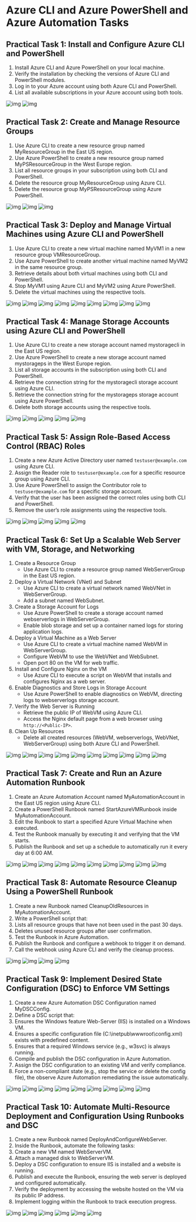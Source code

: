 # Azure CLI and Azure PowerShell and Azure Automation Tasks

## Practical Task 1: Install and Configure Azure CLI and PowerShell

1. Install Azure CLI and Azure PowerShell on your local machine.
2. Verify the installation by checking the versions of Azure CLI and PowerShell modules.
3. Log in to your Azure account using both Azure CLI and PowerShell.
4. List all available subscriptions in your Azure account using both tools.

![img](/screenshots/1_1.png)
![img](/screenshots/1_2.png)

## Practical Task 2: Create and Manage Resource Groups

1. Use Azure CLI to create a new resource group named MyResourceGroup in the East US region.
2. Use Azure PowerShell to create a new resource group named MyPSResourceGroup in the West Europe region.
3. List all resource groups in your subscription using both CLI and PowerShell.
4. Delete the resource group MyResourceGroup using Azure CLI.
5. Delete the resource group MyPSResourceGroup using Azure PowerShell.

![img](/screenshots/2_1.png)
![img](/screenshots/2_2.png)
![img](/screenshots/2_3.png)

## Practical Task 3: Deploy and Manage Virtual Machines using Azure CLI and PowerShell

1. Use Azure CLI to create a new virtual machine named MyVM1 in a new resource group VMResourceGroup.
2. Use Azure PowerShell to create another virtual machine named MyVM2 in the same resource group.
3. Retrieve details about both virtual machines using both CLI and PowerShell.
4. Stop MyVM1 using Azure CLI and MyVM2 using Azure PowerShell.
5. Delete the virtual machines using the respective tools.

![img](/screenshots/3_1.png)
![img](/screenshots/3_2.png)
![img](/screenshots/3_3.png)
![img](/screenshots/3_4.png)
![img](/screenshots/3_5.png)
![img](/screenshots/3_6.png)
![img](/screenshots/3_7.png)
![img](/screenshots/3_8.png)
![img](/screenshots/3_9.png)

## Practical Task 4: Manage Storage Accounts using Azure CLI and PowerShell

1. Use Azure CLI to create a new storage account named mystoragecli in the East US region.
2. Use Azure PowerShell to create a new storage account named mystorageps in the West Europe region.
3. List all storage accounts in the subscription using both CLI and PowerShell.
4. Retrieve the connection string for the mystoragecli storage account using Azure CLI.
5. Retrieve the connection string for the mystorageps storage account using Azure PowerShell.
6. Delete both storage accounts using the respective tools.

![img](/screenshots/4_1.png)
![img](/screenshots/4_2.png)
![img](/screenshots/4_3.png)
![img](/screenshots/4_4.png)
![img](/screenshots/4_5.png)

## Practical Task 5: Assign Role-Based Access Control (RBAC) Roles

1. Create a new Azure Active Directory user named ```testuser@example.com``` using Azure CLI.
2. Assign the Reader role to ```testuser@example.com``` for a specific resource group using Azure CLI.
3. Use Azure PowerShell to assign the Contributor role to ```testuser@example.com``` for a specific storage account.
4. Verify that the user has been assigned the correct roles using both CLI and PowerShell.
5. Remove the user’s role assignments using the respective tools.

![img](/screenshots/5_1.png)
![img](/screenshots/5_2.png)
![img](/screenshots/5_3.png)
![img](/screenshots/5_4.png)
![img](/screenshots/5_5.png)

## Practical Task 6: Set Up a Scalable Web Server with VM, Storage, and Networking

1. Create a Resource Group
    - Use Azure CLI to create a resource group named WebServerGroup in the East US region.
2. Deploy a Virtual Network (VNet) and Subnet
    - Use Azure CLI to create a virtual network named WebVNet in WebServerGroup.
    - Add a subnet named WebSubnet.
3. Create a Storage Account for Logs
    - Use Azure PowerShell to create a storage account named webserverlogs in WebServerGroup.
    - Enable blob storage and set up a container named logs for storing application logs.
4. Deploy a Virtual Machine as a Web Server
    - Use Azure CLI to create a virtual machine named WebVM in WebServerGroup.
    - Configure WebVM to use the WebVNet and WebSubnet.
    - Open port 80 on the VM for web traffic.
5. Install and Configure Nginx on the VM
    - Use Azure CLI to execute a script on WebVM that installs and configures Nginx as a web server.
6. Enable Diagnostics and Store Logs in Storage Account
    - Use Azure PowerShell to enable diagnostics on WebVM, directing logs to webserverlogs storage account.
7. Verify the Web Server is Running
    - Retrieve the public IP of WebVM using Azure CLI.
    - Access the Nginx default page from a web browser using ```http://<Public-IP>```.
8. Clean Up Resources
    - Delete all created resources (WebVM, webserverlogs, WebVNet, WebServerGroup) using both Azure CLI and PowerShell.

![img](/screenshots/6_1.png)
![img](/screenshots/6_2.png)
![img](/screenshots/6_3.png)
![img](/screenshots/6_4.png)
![img](/screenshots/6_5.png)
![img](/screenshots/6_6.png)
![img](/screenshots/6_7.png)
![img](/screenshots/6_8.png)
![img](/screenshots/6_9.png)
![img](/screenshots/6_10.png)

## Practical Task 7: Create and Run an Azure Automation Runbook

1. Create an Azure Automation Account named MyAutomationAccount in the East US region using Azure CLI.
2. Create a PowerShell Runbook named StartAzureVMRunbook inside MyAutomationAccount.
3. Edit the Runbook to start a specified Azure Virtual Machine when executed.
4. Test the Runbook manually by executing it and verifying that the VM starts.
5. Publish the Runbook and set up a schedule to automatically run it every day at 6:00 AM.

![img](/screenshots/7_1.png)
![img](/screenshots/7_2.png)
![img](/screenshots/7_3.png)
![img](/screenshots/7_4.png)
![img](/screenshots/7_5.png)
![img](/screenshots/7_6.png)
![img](/screenshots/7_7.png)
![img](/screenshots/7_8.png)
![img](/screenshots/7_9.png)
![img](/screenshots/7_10.png)

## Practical Task 8: Automate Resource Cleanup Using a PowerShell Runbook

1. Create a new Runbook named CleanupOldResources in MyAutomationAccount.
2. Write a PowerShell script that:
3. Lists all resource groups that have not been used in the past 30 days.
4. Deletes unused resource groups after user confirmation.
5. Test the Runbook in Azure Automation.
6. Publish the Runbook and configure a webhook to trigger it on demand.
7. Call the webhook using Azure CLI and verify the cleanup process.

![img](/screenshots/8_1.png)
![img](/screenshots/8_2.png)
![img](/screenshots/8_3.png)
![img](/screenshots/8_4.png)

## Practical Task 9: Implement Desired State Configuration (DSC) to Enforce VM Settings

1. Create a new Azure Automation DSC Configuration named MyDSCConfig.
2. Define a DSC script that:
3. Ensures the Windows feature Web-Server (IIS) is installed on a Windows VM.
4. Ensures a specific configuration file (C:\inetpub\wwwroot\config.xml) exists with predefined content.
5. Ensures that a required Windows service (e.g., w3svc) is always running.
6. Compile and publish the DSC configuration in Azure Automation.
7. Assign the DSC configuration to an existing VM and verify compliance.
8. Force a non-compliant state (e.g., stop the service or delete the config file), the observe Azure Automation remediating the issue automatically.

![img](/screenshots/9_1.png)
![img](/screenshots/9_2.png)
![img](/screenshots/9_3.png)
![img](/screenshots/9_4.png)
![img](/screenshots/9_5.png)
![img](/screenshots/9_6.png)
![img](/screenshots/9_7.png)
![img](/screenshots/9_8.png)
![img](/screenshots/9_9.png)

## Practical Task 10: Automate Multi-Resource Deployment and Configuration Using Runbooks and DSC

1. Create a new Runbook named DeployAndConfigureWebServer.
2. Inside the Runbook, automate the following tasks:
3. Create a new VM named WebServerVM.
4. Attach a managed disk to WebServerVM.
5. Deploy a DSC configuration to ensure IIS is installed and a website is running.
6. Publish and execute the Runbook, ensuring the web server is deployed and configured automatically.
7. Verify the deployment by accessing the website hosted on the VM via its public IP address.
8. Implement logging within the Runbook to track execution progress.

![img](/screenshots/10_1.png)
![img](/screenshots/10_2.png)
![img](/screenshots/10_3.png)
![img](/screenshots/10_4.png)
![img](/screenshots/10_5.png)
![img](/screenshots/10_6.png)
